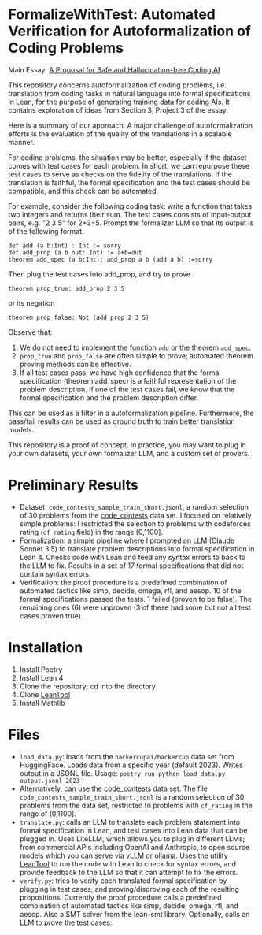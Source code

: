 # FormalizeWithTest: Automated Verification for Autoformalization of Coding Problems

Main Essay: [A Proposal for Safe and Hallucination-free Coding AI](https://gasstationmanager.github.io/ai/2024/11/04/a-proposal.html)

This repository concerns autoformalization of coding problems,
i.e. translation from coding tasks in natural language into formal specifications in Lean,
for the purpose of generating training data for coding AIs.
It contains exploration of ideas from Section 3, Project 3 of the essay.

Here is a summary of our approach. 
A major challenge of autoformalization efforts is the evaluation of the quality of the translations in a scalable manner. 

For coding problems, the situation may be better, especially if the dataset comes with test cases for each problem. In short, we can repurpose these test cases to serve as checks on the fidelity of the translations.
If the translation is faithful, the formal specification and the test cases should be compatible, and this check can be automated.

For example, consider the following coding task: write a function that takes two integers and returns their sum. 
The test cases consists of input-output pairs, e.g. "2 3 5" for 2+3=5. Prompt the formalizer LLM so that its output is of the following format.
```
def add (a b:Int) : Int := sorry
def add_prop (a b out: Int) := a+b=out
theorem add_spec (a b:Int): add_prop a b (add a b) :=sorry
```

Then plug the test cases into add_prop, and try to prove
```
theorem prop_true: add_prop 2 3 5
```
or its negation
```
theorem prop_false: Not (add_prop 2 3 5)
```

Observe that:
1. We do not need to implement the function `add` or the theorem `add_spec`. 
2. `prop_true` and `prop_false` are often simple to prove; automated theorem proving methods can be effective.
3. If all test cases pass, we have high confidence that the formal specification (theorem add_spec) is a faithful representation of the problem description. If one of the test cases fail, we know that the formal specification and the problem description differ.

This can be used as a filter in a autoformalization pipeline. Furthermore, the pass/fail results can be used as ground truth to train better translation models.

This repository is a proof of concept. In practice, you may want to plug in your own datasets, your own formalizer LLM,
and a custom set of provers.

# Preliminary Results
- Dataset: `code_contests_sample_train_short.jsonl`, a random selection of 30 problems from the 
 [code_contests](https://huggingface.co/datasets/deepmind/code_contests) data set.
I focused on relatively simple problems: I restricted the selection to problems with codeforces rating (`cf_rating` field) in the range (0,1100].
- Formalization: a simple pipeline where I prompted an LLM (Claude Sonnet 3.5) to translate problem descriptions into
formal specification in Lean 4. Checks code with Lean and feed any syntax errors to back to the LLM to fix.
Results in a set of 17 formal specifications that did not contain syntax errors. 
- Verification: the proof procedure is a predefined combination of automated tactics like simp, decide, omega, rfl, and aesop.
10 of the formal specifications passed the tests. 1 failed (proven to be false). The remaining
ones (6) were unproven (3 of these had some but not all test cases proven true).



# Installation

1. Install Poetry
2. Install Lean 4
3. Clone the repository; cd into the directory
4. Clone [LeanTool](https://github.com/GasStationManager/LeanTool)
5. Install Mathlib

# Files

- `load_data.py`: loads from the `hackercupai/hackercup` data set from HuggingFace. Loads data from a specific year (default 2023).
Writes output in a JSONL file. Usage: `poetry run python load_data.py output.jsonl 2023`
-  Alternatively, can use the [code_contests](https://huggingface.co/datasets/deepmind/code_contests) data set. 
The file `code_contests_sample_train_short.jsonl` is a random selection of 30 problems from the data set, restricted
to problems with `cf_rating` in the range of (0,1100]. 
- `translate.py`: calls an LLM to translate each problem statement into formal specification in Lean, and test cases into Lean data that can be plugged in.
  Uses LiteLLM, which allows you to plug in different LLMs; from commercial APIs including OpenAI and Anthropic, to open source models which you can serve via vLLM or ollama.
Uses the utility [LeanTool](https://github.com/GasStationManager/LeanTool) to run the code with Lean to check for syntax errors, and provide feedback to the LLM so that it can attempt to fix the errors.
- `verify.py`: tries to verify each translated formal specification by plugging in test cases, and proving/disproving each of the resulting propositions. 
  Currently the proof procedure calls a predefined combination of automated tactics like simp, decide, omega, rfl, and aesop.
Also a SMT solver from the lean-smt library.
Optionally, calls an LLM to prove the test cases. 


